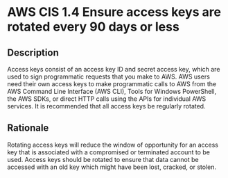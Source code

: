 # AWS CIS 1.4 Ensure access keys are rotated every 90 days or less

## Description

Access keys consist of an access key ID and secret access key, which are used to sign
programmatic requests that you make to AWS. AWS users need their own access keys to
make programmatic calls to AWS from the AWS Command Line Interface (AWS CLI), Tools
for Windows PowerShell, the AWS SDKs, or direct HTTP calls using the APIs for individual
AWS services. It is recommended that all access keys be regularly rotated.

## Rationale

Rotating access keys will reduce the window of opportunity for an access key that is
associated with a compromised or terminated account to be used.
Access keys should be rotated to ensure that data cannot be accessed with an old key which
might have been lost, cracked, or stolen.